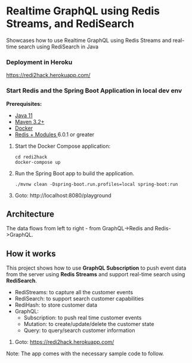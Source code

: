# Realtime GraphQL using Redis Streams, and RediSearch

Showcases how to use Realtime GraphQL using Redis Streams and real-time search using RediSearch in Java

### Deployment in Heroku
https://redi2hack.herokuapp.com/

### Start Redis and the Spring Boot Application in local dev env

**Prerequisites:**

* [Java 11](https://sdkman.io/jdks)
* [Maven 3.2+](https://sdkman.io/sdks#maven)
* [Docker](https://www.docker.com/products/docker-desktop)
* [Redis + Modules ](https://hub.docker.com/r/redislabs/redismod) 6.0.1 or greater

1. Start the Docker Compose application:

    ```
    cd redi2hack
    docker-compose up
    ```
2. Run the Spring Boot app to build the application.

    ```
    ./mvnw clean -Dspring-boot.run.profiles=local spring-boot:run
    ```
3. Goto: http://localhost:8080/playground

## Architecture
The data flows from left to right - from GraphQL->Redis and Redis->GraphQL.

## How it works
This project shows how to use **GraphQL Subscription** to push event data from the server using **Redis Streams** and support real-time search using **RediSearch**.

* RediStreams: to capture all the customer events
* RediSearch: to support search customer capabilities
* RediHash: to store customer data
* GraphQL:
   * Subscription: to push real time customer events
   * Mutation: to create/update/delete the customer state
   * Query: to query/search customer information

1. Goto: https://redi2hack.herokuapp.com/
 
Note: The app comes with the necessary sample code to follow. 
 
